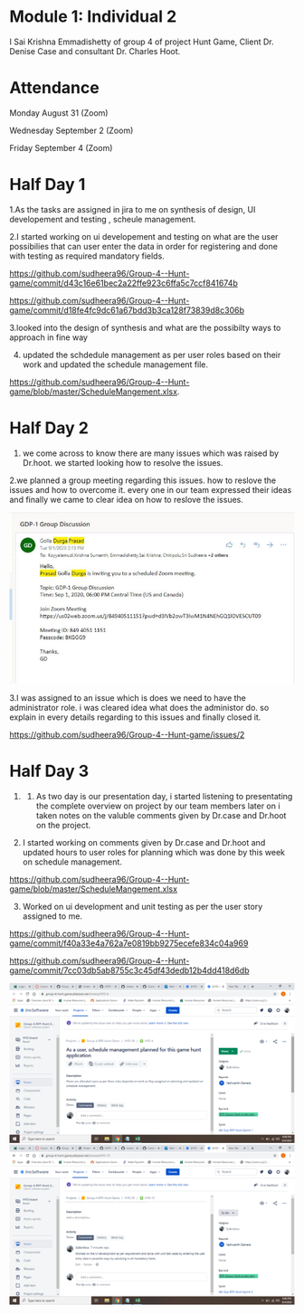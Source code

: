  # Module 1: Individual 2
 
 I Sai Krishna Emmadishetty of group 4 of project Hunt Game, Client Dr. Denise Case and consultant Dr. Charles Hoot.

# Attendance
Monday August 31 (Zoom)

Wednesday September 2 (Zoom)

Friday September 4 (Zoom)

# Half Day 1

1.As the tasks are assigned in jira to me  on synthesis of design, UI developement and testing , scheule management.

2.I started working on ui developement and testing on what are the user possibilies that can user enter the data in order for registering and done with testing as required
mandatory fields.

https://github.com/sudheera96/Group-4--Hunt-game/commit/d43c16e61bec2a22ffe923c6ffa5c7ccf841674b 

https://github.com/sudheera96/Group-4--Hunt-game/commit/d18fe4fc9dc61a67bdd3b3ca128f73839d8c306b

3.looked into the design of synthesis and what are the possibilty ways to approach in fine way 

4. updated the schdedule management as per user roles based on their work and updated the schedule management file.
    
https://github.com/sudheera96/Group-4--Hunt-game/blob/master/ScheduleMangement.xlsx.
       
# Half Day 2

1. we come across to know there are many issues which was raised by Dr.hoot. we started looking how to resolve the issues.

2.we planned a group meeting regarding this issues. how to reslove the issues and how to overcome it. every one in our team expressed their ideas and finally we
came to clear idea on how to reslove the issues.
 
 ![Groupmeeting](https://github.com/sudheera96/Group-4--Hunt-game/blob/master/folder/GROUPMEETING.JPG)
 
3.I was assigned to an issue which is does we need to have the administrator role. i was cleared idea what does the administor do. so explain in every details regarding
to this issues and finally closed it. 

 https://github.com/sudheera96/Group-4--Hunt-game/issues/2
     
     
# Half Day 3

1. 1. As two day is our presentation day, i started listening to presentating the complete overview on project by our team members later on i taken notes on the valuble comments
given by Dr.case and Dr.hoot on the project.

2. I started working on comments given by Dr.case and Dr.hoot and updated hours to user roles for planning which was done by this week on schedule management.

 https://github.com/sudheera96/Group-4--Hunt-game/blob/master/ScheduleMangement.xlsx

3. Worked on ui development and unit testing as per the user story assigned to me.

 https://github.com/sudheera96/Group-4--Hunt-game/commit/f40a33e4a762a7e0819bb9275ecefe834c04a969
 
 https://github.com/sudheera96/Group-4--Hunt-game/commit/7cc03db5ab8755c3c45df43dedb12b4dd418d6db
 
 ![userstory](https://github.com/sudheera96/Group-4--Hunt-game/blob/master/folder/userstoryone.png)
 ![userstory](https://github.com/sudheera96/Group-4--Hunt-game/blob/master/folder/userstorytwo.png)
 
 



       
   
  
  

